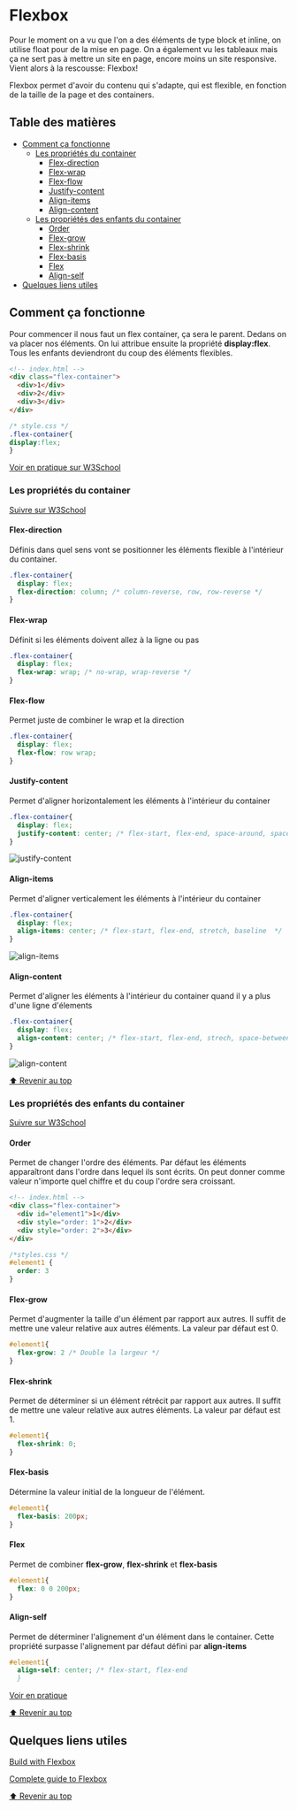 <!-- omit in toc -->
# Flexbox

Pour le moment on a vu que l'on a des éléments de type block et inline, on utilise float pour de la mise en page. On a également vu les tableaux mais ça ne sert pas à mettre un site en page, encore moins un site responsive. Vient alors à la rescousse: Flexbox!

Flexbox permet d'avoir du contenu qui s'adapte, qui est flexible, en fonction de la taille de la page et des containers.

<!-- omit in toc -->
## Table des matières

- [Comment ça fonctionne](#comment-ça-fonctionne)
  - [Les propriétés du container](#les-propriétés-du-container)
    - [Flex-direction](#flex-direction)
    - [Flex-wrap](#flex-wrap)
    - [Flex-flow](#flex-flow)
    - [Justify-content](#justify-content)
    - [Align-items](#align-items)
    - [Align-content](#align-content)
  - [Les propriétés des enfants du container](#les-propriétés-des-enfants-du-container)
    - [Order](#order)
    - [Flex-grow](#flex-grow)
    - [Flex-shrink](#flex-shrink)
    - [Flex-basis](#flex-basis)
    - [Flex](#flex)
    - [Align-self](#align-self)
- [Quelques liens utiles](#quelques-liens-utiles)

## Comment ça fonctionne

Pour commencer il nous faut un flex container, ça sera le parent. Dedans on va placer nos éléments. On lui attribue ensuite la propriété **display:flex**. Tous les enfants deviendront du coup des éléments flexibles.

```html
<!-- index.html -->
<div class="flex-container">
  <div>1</div>
  <div>2</div>
  <div>3</div>
</div>
```

```css
/* style.css */
.flex-container{
display:flex;
}
```

[Voir en pratique sur W3School](https://www.w3schools.com/css/css3_flexbox.asp)

### Les propriétés du container

[Suivre sur W3School](https://www.w3schools.com/css/css3_flexbox_container.asp)

#### Flex-direction

Définis dans quel sens vont se positionner les éléments flexible à l'intérieur du container.

```css
.flex-container{
  display: flex;
  flex-direction: column; /* column-reverse, row, row-reverse */
}
```

#### Flex-wrap

Définit si les éléments doivent allez à la ligne ou pas

```css
.flex-container{
  display: flex;
  flex-wrap: wrap; /* no-wrap, wrap-reverse */
}
```

#### Flex-flow

Permet juste de combiner le wrap et la direction

```css
.flex-container{
  display: flex;
  flex-flow: row wrap;
}
```

#### Justify-content

Permet d'aligner horizontalement les éléments à l'intérieur du container

```css
.flex-container{
  display: flex;
  justify-content: center; /* flex-start, flex-end, space-around, space-between  */
}
```

![justify-content](img/12/justify-content.svg)

#### Align-items

Permet d'aligner verticalement les éléments à l'intérieur du container

```css
.flex-container{
  display: flex;
  align-items: center; /* flex-start, flex-end, stretch, baseline  */
}
```

![align-items](img/12/align-items.svg)

#### Align-content

Permet d'aligner les éléments à l'intérieur du container quand il y a plus d'une ligne d'élements

```css
.flex-container{
  display: flex;
  align-content: center; /* flex-start, flex-end, strech, space-between, space-around  */
}
```

![align-content](img/12/align-content.svg)

[:arrow_up: Revenir au top](#table-des-matières)

### Les propriétés des enfants du container

[Suivre sur W3School](https://www.w3schools.com/css/css3_flexbox_items.asp)

#### Order

Permet de changer l'ordre des éléments. Par défaut les éléments apparaîtront dans l'ordre dans lequel ils sont écrits. On peut donner comme valeur n'importe quel chiffre et du coup l'ordre sera croissant. 

```html
<!-- index.html -->
<div class="flex-container">
  <div id="element1">1</div>
  <div style="order: 1">2</div>
  <div style="order: 2">3</div>
</div>
```

```css
/*styles.css */
#element1 {
  order: 3
}
```

#### Flex-grow

Permet d'augmenter la taille d'un élément par rapport aux autres. Il suffit de mettre une valeur relative aux autres éléments. La valeur par défaut est 0.

```css
#element1{
  flex-grow: 2 /* Double la largeur */
}
```

#### Flex-shrink

Permet de déterminer si un élément rétrécit par rapport aux autres. Il suffit de mettre une valeur relative aux autres éléments. La valeur par défaut est 1.

```css
#element1{
  flex-shrink: 0;
}
```

#### Flex-basis

Détermine la valeur initial de la longueur de l'élément.

```css
#element1{
  flex-basis: 200px;
}
```

#### Flex

Permet de combiner **flex-grow**, **flex-shrink** et **flex-basis**

```css
#element1{
  flex: 0 0 200px;
}
```

#### Align-self

Permet de déterminer l'alignement d'un élément dans le container. Cette propriété surpasse l'alignement par défaut défini par **align-items**

```css
#element1{
  align-self: center; /* flex-start, flex-end
  }
```

[Voir en pratique](https://www.w3schools.com/css/css3_flexbox.asp#align-self)

[:arrow_up: Revenir au top](#table-des-matières)

## Quelques liens utiles

[Build with Flexbox](http://flexbox.buildwithreact.com/)

[Complete guide to Flexbox](https://css-tricks.com/snippets/css/a-guide-to-flexbox/)

[:arrow_up: Revenir au top](#table-des-matières)
